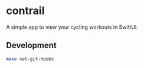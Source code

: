 # contrail
A simple app to view your cycling workouts in SwiftUI.

## Development

```sh
make set-git-hooks  
```